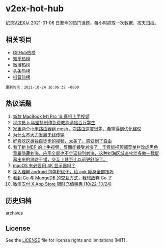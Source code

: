 # v2ex-hot-hub

 记录[V2EX](https://www.v2ex.com/)从 2021-01-06 日至今的热门话题。每小时抓取一次数据，按天[归档](archives)。
 
 ## 相关项目

- [GitHub热榜](https://github.com/snaildev/github-hot-hub)
- [知乎热榜](https://github.com/snaildev/zhihu-hot-hub)
- [微博热榜](https://github.com/snaildev/weibo-hot-hub)
- [头条热榜](https://github.com/snaildev/toutiao-hot-hub)
- [抖音热榜](https://github.com/snaildev/douyin-hot-hub)


 `更新时间：2021-10-24 16:06:32 +0800`

## 热议话题

1. [新款 MacBook M1 Pro 16 真机上手视频](https://www.v2ex.com/t/810038)
1. [程序员 5 年坚持制作免费教程造福百万学生](https://www.v2ex.com/t/810045)
1. [家里两个小米路由器组 mesh，次路由速度很差，希望得到优化建议](https://www.v2ex.com/t/810034)
1. [为什么不大力发展无线传输](https://www.v2ex.com/t/810104)
1. [好喜欢这类独自徒步的视频，太美了，感受到了自由](https://www.v2ex.com/t/810131)
1. [看了新 MBP 的上手视频，反而能接受刘海了，毕竟能把顶部菜单栏改成黑色背景隐藏刘海，应用全屏也不会延伸到刘海，这种刘海区域直接给多做一截屏幕出来的思路不错，交互上甚至比以前更舒服了。](https://www.v2ex.com/t/810066)
1. [macOS 有必要用 4K 显示器吗？](https://www.v2ex.com/t/810100)
1. [深入理解 android 包体积优化，给 apk 瘦身全部技巧](https://www.v2ex.com/t/810075)
1. [看到 Go 与 MongoDB 的交互方式，我想放弃 Go 了](https://www.v2ex.com/t/810126)
1. [微信支付 X App Store 限时充值特惠 (10/22-10/24)](https://www.v2ex.com/t/810089)

## 历史归档

[archives](archives)

## License

See the [LICENSE](LICENSE) file for license rights and limitations (MIT).
